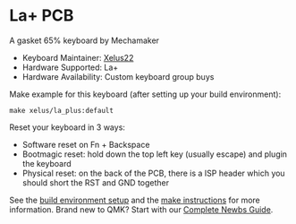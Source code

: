 # La+ PCB

A gasket 65% keyboard by Mechamaker

* Keyboard Maintainer: [Xelus22](https://github.com/Xelus22)
* Hardware Supported: La+
* Hardware Availability: Custom keyboard group buys

Make example for this keyboard (after setting up your build environment):

    make xelus/la_plus:default

Reset your keyboard in 3 ways:
* Software reset on Fn + Backspace
* Bootmagic reset: hold down the top left key (usually escape) and plugin the keyboard
* Physical reset: on the back of the PCB, there is a ISP header which you should short the RST and GND together

See the [build environment setup](https://docs.qmk.fm/#/getting_started_build_tools) and the [make instructions](https://docs.qmk.fm/#/getting_started_make_guide) for more information. Brand new to QMK? Start with our [Complete Newbs Guide](https://docs.qmk.fm/#/newbs).
